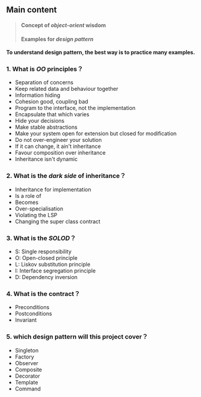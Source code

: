   ## Main content
> #### Concept of *object-orient* wisdom
> #### Examples for *design pattern*

**To understand design pattern, the best way is to practice many examples.**


### 1. What is *OO* principles？
+ Separation of concerns    
+ Keep related data and behaviour together   
+ Information hiding
+ Cohesion good, coupling bad
+ Program to the interface, not the implementation
+ Encapsulate that which varies
+ Hide your decisions
+ Make stable abstractions
+ Make your system open for extension but closed for modification
+ Do not over-engineer your solution
+ If it can change, it ain't inheritance
+ Favour composition over inheritance
+ Inheritance isn't dynamic
  
### 2. What is the *dark side* of inheritance？

+ Inheritance for implementation
+ Is a role of
+ Becomes 
+ Over-specialisation
+ Violating the LSP     
+ Changing the super class contract  


### 3. What is the *SOLOD*？
+ S: Single responsibility
+ O: Open-closed principle 
+ L: Liskov substitution principle
+ I: Interface segregation principle
+ D: Dependency inversion


### 4. What is the contract？
+ Preconditions
+ Postconditions
+ Invariant

### 5. which design pattern will this project cover？
+ Singleton
+ Factory
+ Observer
+ Composite
+ Decorator
+ Template
+ Command

